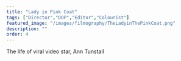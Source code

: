 ```yaml
---
title: "Lady in Pink Coat"
tags: ["Director","DOP","Editor","Colourist"]
featured_image: "/images/filmography/TheLadyinThePinkCoat.png"
description: ""
order: 4
---
```


The life of viral video star, Ann Tunstall


